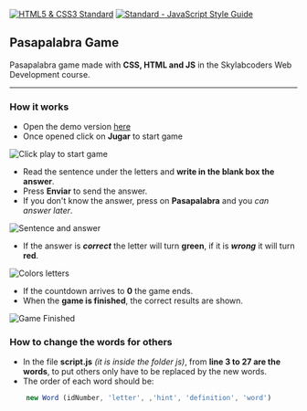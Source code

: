 [![HTML5 & CSS3 Standard](https://www.w3.org/html/logo/badge/html5-badge-h-css3-semantics.png)](http://www.w3.org/)  [![Standard - JavaScript Style Guide](https://img.shields.io/badge/code%20style-standard-brightgreen.svg)](http://standardjs.com/)

## Pasapalabra Game
Pasapalabra game made with **CSS, HTML and JS** in the Skylabcoders Web Development course.

---

### How it works
- Open the demo version [here](https://marioterron157.github.io/pasapalabra/)
- Once opened click on **Jugar** to start game

![Click play to start game](https://github.com/MarioTerron157/pasapalabra/blob/master/img/1.jpeg)

- Read the sentence under the letters and **write in the blank box the answer**.
- Press **Enviar** to send the answer.
- If you don't know the answer, press on **Pasapalabra** and you _can answer later_.

![Sentence and answer](https://github.com/MarioTerron157/pasapalabra/blob/master/img/5.jpeg)

- If the answer is **_correct_** the letter will turn **green**, if it is **_wrong_** it will turn **red**.

![Colors letters](https://github.com/MarioTerron157/pasapalabra/blob/master/img/3.jpeg)

- If the countdown arrives to **0** the game ends.
- When the **game is finished**, the correct results are shown.


![Game Finished](https://github.com/MarioTerron157/pasapalabra/blob/master/img/4.jpeg)

### How to change the words for others
- In the file **script.js** _(it is inside the folder js)_, from **line 3 to 27 are the words**, to put others only have to be replaced by the new words.
- The order of each word should be:
```javascript
    new Word (idNumber, 'letter', ,'hint', 'definition', 'word')
```
